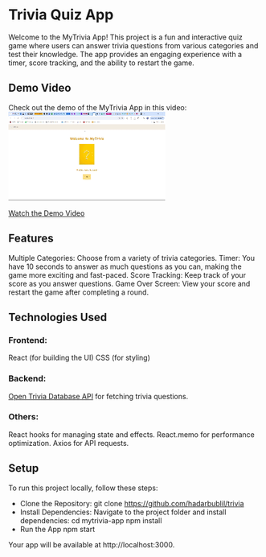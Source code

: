 # Trivia Quiz App
Welcome to the MyTrivia App!
This project is a fun and interactive quiz game where users can answer trivia questions from various categories and test their knowledge.
The app provides an engaging experience with a timer, score tracking, and the ability to restart the game.

## Demo Video

Check out the demo of the MyTrivia App in this video:
![gif](.\src\images\MyTriviaDemo.gif)

[Watch the Demo Video](.\src\images\Demo_MyTrivia.mp4)

## Features

Multiple Categories: Choose from a variety of trivia categories.
Timer: You have 10 seconds to answer as much questions as you can, making the game more exciting and fast-paced.
Score Tracking: Keep track of your score as you answer questions.
Game Over Screen: View your score and restart the game after completing a round.

## Technologies Used

### Frontend:
React (for building the UI)
CSS (for styling)

### Backend:
[Open Trivia Database API](https://opentdb.com) for fetching trivia questions.

### Others:
React hooks for managing state and effects.
React.memo for performance optimization.
Axios for API requests.

## Setup
To run this project locally, follow these steps:
- Clone the Repository:
    git clone https://github.com/hadarbublil/trivia
- Install Dependencies:
    Navigate to the project folder and install dependencies:
    cd mytrivia-app
    npm install
- Run the App
    npm start

Your app will be available at http://localhost:3000.
